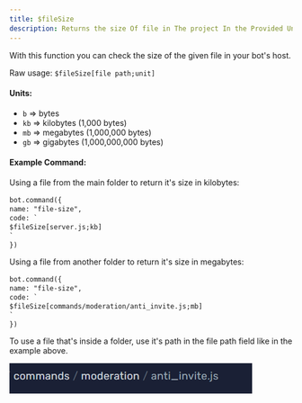 ```yaml
---
title: $fileSize
description: Returns the size Of file in The project In the Provided Unit
---
```


With this function you can check the size of the given file in your bot's host.

Raw usage: `$fileSize[file path;unit]`

#### Units:

* `b` => bytes
* `kb` => kilobytes (1,000 bytes)
* `mb` => megabytes (1,000,000 bytes)
* `gb` => gigabytes (1,000,000,000 bytes)

#### Example Command:

Using a file from the main folder to return it's size in kilobytes:

```
bot.command({
name: "file-size",
code: `
$fileSize[server.js;kb]
`
})
```

Using a file from another folder to return it's size in megabytes:

```
bot.command({
name: "file-size",
code: `
$fileSize[commands/moderation/anti_invite.js;mb]
`
})
```


To use a file that's inside a folder, use it's path in the file path field like in the example above.
 

![example file path: commands/moderation/anti\_invite.js](<../discord-examples/assets/image (41).png>)
